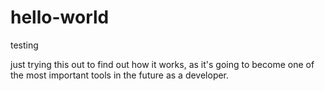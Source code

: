 # hello-world
testing

just trying this out to find out how it works, as it's going to become one of the most important tools in the future as a developer.
